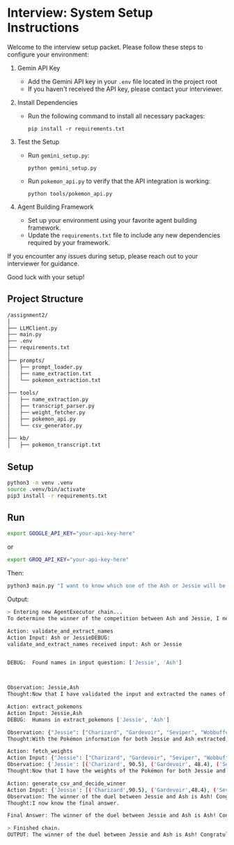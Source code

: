 # Interview: System Setup Instructions

Welcome to the interview setup packet. Please follow these steps to configure your environment:

1. Gemin API Key  
    - Add the Gemini API key in your `.env` file located in the project root 
    - If you haven't received the API key, please contact your interviewer.

2. Install Dependencies  
    - Run the following command to install all necessary packages:
      ```
      pip install -r requirements.txt
      ```

3. Test the Setup  
    - Run `gemini_setup.py`:
      ```
      python gemini_setup.py
      ```
    - Run `pokemon_api.py` to verify that the API integration is working:
      ```
      python tools/pokemon_api.py
      ```

4. Agent Building Framework  
    - Set up your environment using your favorite agent building framework.  
    - Update the `requirements.txt` file to include any new dependencies required by your framework.

If you encounter any issues during setup, please reach out to your interviewer for guidance.

Good luck with your setup!



## Project Structure
```bash
/assignment2/
│
├── LLMClient.py
├── main.py
├── .env
├── requirements.txt
│
├── prompts/
│   ├── prompt_loader.py
│   ├── name_extraction.txt
│   └── pokemon_extraction.txt
│
├── tools/
│   ├── name_extraction.py
│   ├── transcript_parser.py
│   ├── weight_fetcher.py
│   ├── pokemon_api.py
│   └── csv_generator.py
│
├── kb/
│   ├── pokemon_transcript.txt
```

## Setup
```bash
python3 -m venv .venv
source .venv/bin/activate
pip3 install -r requirements.txt
```

## Run
```bash
export GOOGLE_API_KEY="your-api-key-here"
```
or
```bash
export GROQ_API_KEY="your-api-key-here"
```
Then:
```bash
python3 main.py "I want to know which one of the Ash or Jessie will be the winner of the competition."
```
Output:
```bash
> Entering new AgentExecutor chain...
To determine the winner of the competition between Ash and Jessie, I need to follow a series of steps that involve validating the input, extracting Pokémon information, fetching weights, and finally deciding the winner.

Action: validate_and_extract_names
Action Input: Ash or JessieDEBUG:  
validate_and_extract_names received input: Ash or Jessie


DEBUG:  Found names in input question: ['Jessie', 'Ash']



Observation: Jessie,Ash
Thought:Now that I have validated the input and extracted the names of the two individuals (Jessie and Ash), I need to proceed with extracting the Pokémon owned by them.

Action: extract_pokemons
Action Input: Jessie,Ash
DEBUG:  Humans in extract_pokemons ['Jessie', 'Ash']

Observation: {"Jessie": ["Charizard", "Gardevoir", "Seviper", "Wobbuffet"], "Ash": ["Pikachu", "Charizard", "Lucario", "Gyarados"]}
Thought:With the Pokémon information for both Jessie and Ash extracted, the next step is to fetch the weights of these Pokémon.

Action: fetch_weights
Action Input: {"Jessie": ["Charizard", "Gardevoir", "Seviper", "Wobbuffet"], "Ash": ["Pikachu", "Charizard", "Lucario", "Gyarados"]}
Observation: {'Jessie': [('Charizard', 90.5), ('Gardevoir', 48.4), ('Seviper', 52.5), ('Wobbuffet', 28.5)], 'Ash': [('Pikachu', 6.0), ('Charizard', 90.5), ('Lucario', 54.0), ('Gyarados', 235.0)]}
Thought:Now that I have the weights of the Pokémon for both Jessie and Ash, I need to generate a CSV file and decide the final winner based on the weights.

Action: generate_csv_and_decide_winner
Action Input: {'Jessie': [('Charizard',90.5), ('Gardevoir',48.4), ('Seviper',52.5), ('Wobbuffet',28.5)], 'Ash': [('Pikachu',6.0), ('Charizard',90.5), ('Lucario',54.0), ('Gyarados',235.0)]}
Observation: The winner of the duel between Jessie and Ash is Ash! Congratulations Ash!! Ash won against Jessie with a score of 3 to 1!
Thought:I now know the final answer.

Final Answer: The winner of the duel between Jessie and Ash is Ash! Congratulations Ash!! Ash won against Jessie with a score of 3 to 1!

> Finished chain.
OUTPUT: The winner of the duel between Jessie and Ash is Ash! Congratulations Ash!! Ash won against Jessie with a score of 3 to 1!
```